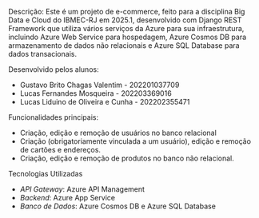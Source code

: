 Descrição:
Este é um projeto de e-commerce, feito para a disciplina Big Data e Cloud do IBMEC-RJ em 2025.1, desenvolvido com Django REST Framework que utiliza vários serviços da Azure para sua infraestrutura, incluindo Azure Web Service para hospedagem, Azure Cosmos DB para armazenamento de dados não relacionais e Azure SQL Database para dados transacionais.

Desenvolvido pelos alunos:
- Gustavo Brito Chagas Valentim - 202201037709
- Lucas Fernandes Mosqueira - 202203369016
- Lucas Liduino de Oliveira e Cunha - 202202355471

Funcionalidades principais: 
- Criação, edição e remoção de usuários no banco relacional
- Criação (obrigatoriamente vinculada a um usuário), edição e remoção de cartões e endereços.
- Criação, edição e remoção de produtos no banco não relacional.

Tecnologias Utilizadas
- *API Gateway*: Azure API Management
- *Backend*: Azure App Service
- *Banco de Dados*: Azure Cosmos DB e Azure SQL Database
